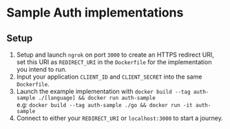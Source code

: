 # Sample Auth implementations 

## Setup
1. Setup and launch `ngrok` on port `3000` to create an HTTPS redirect URI, set this URI as `REDIRECT_URI` in the `Dockerfile` for the implementation you intend to run.
1. Input your application `CLIENT_ID` and `CLIENT_SECRET` into the same `Dockerfile`.
1. Launch the example implementation with `docker build --tag auth-sample ./[language] && docker run auth-sample`  
e.g: `docker build --tag auth-sample ./go && docker run -it auth-sample`
1. Connect to either your `REDIRECT_URI` or `localhost:3000` to start a journey.
